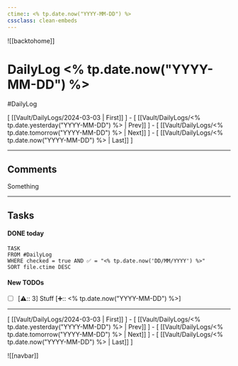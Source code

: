 ```yaml
---
ctime:: <% tp.date.now("YYYY-MM-DD") %>
cssclass: clean-embeds
---
```

![[backtohome]]
# DailyLog <% tp.date.now("YYYY-MM-DD") %>

#DailyLog

\[ [[Vault/DailyLogs/2024-03-03 | First]] \] - \[ [[Vault/DailyLogs/<% tp.date.yesterday("YYYY-MM-DD") %> | Prev]] \] - \[ [[Vault/DailyLogs/<% tp.date.tomorrow("YYYY-MM-DD") %> | Next]] \] - \[ [[Vault/DailyLogs/<% tp.date.now("YYYY-MM-DD") %> | Last]] \]

---

## Comments

Something



---

## Tasks
#### DONE today
```dataview
TASK
FROM #DailyLog
WHERE checked = true AND ✅ = "<% tp.date.now('DD/MM/YYYY') %>"
SORT file.ctime DESC
```


#### New TODOs
- [ ] [⚠️:: 3] Stuff [➕:: <% tp.date.now("YYYY-MM-DD") %>]



---

\[ [[Vault/DailyLogs/2024-03-03 | First]] \] - \[ [[Vault/DailyLogs/<% tp.date.yesterday("YYYY-MM-DD") %> | Prev]] \] - \[ [[Vault/DailyLogs/<% tp.date.tomorrow("YYYY-MM-DD") %> | Next]] \] - \[ [[Vault/DailyLogs/<% tp.date.now("YYYY-MM-DD") %> | Last]] \]

![[navbar]]